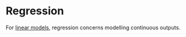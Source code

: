 # Regression

For [linear models](202210111445.md), regression concerns modelling continuous
outputs.
